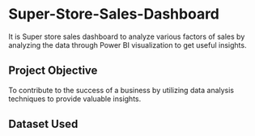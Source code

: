 # Super-Store-Sales-Dashboard
It is Super store sales dashboard to analyze various factors of sales by analyzing the data through Power BI visualization to get useful insights.
## Project Objective
To contribute to the success of a business by utilizing data analysis techniques to provide valuable insights.
## Dataset Used

